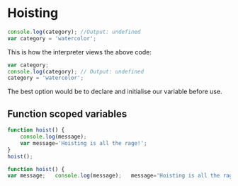 # Hoisting

```javascript
console.log(category); //Output: undefined
var category = 'watercolor';
```

This is how the interpreter views the above code:
```javascript
var category;
console.log(category); // Output: undefined
category = 'watercolor';
```

The best option would be to declare and initialise our variable before use.

## Function scoped variables

```javascript
function hoist() {
	console.log(message);
	var message='Hoisting is all the rage!';
}
hoist();
```

```javascript
function hoist() {
var message;   console.log(message);   message='Hoisting is all the rage!' }  hoist(); // Ouput: undefined
```
<!--stackedit_data:
eyJoaXN0b3J5IjpbLTg4NjEyMjExOSwxMDk2NjYwNDksLTE0OD
czNjM0NywyODcwMjI4NzEsMTQ3NzE1OTAwNl19
-->